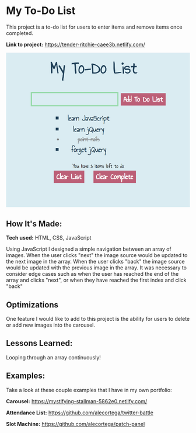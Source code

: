 # My To-Do List
This project is a to-do list for users to enter items and remove items once completed.

**Link to project:** https://tender-ritchie-caee3b.netlify.com/

![alt tag](screencap.png)

## How It's Made:

**Tech used:** HTML, CSS, JavaScript

Using JavaScript I designed a simple navigation between an array of images. When the user clicks "next" the image source would be updated to the next image in the array. When the user clicks "back" the image source would be updated with the previous image in the array. It was necessary to consider edge cases such as when the user has reached the end of the array and clicks "next", or when they have reached the first index and click "back"

## Optimizations

One feature I would like to add to this project is the ability for users to delete or add new images into the carousel.

## Lessons Learned:

Looping through an array continuously!

## Examples:
Take a look at these couple examples that I have in my own portfolio:

**Carousel:** https://mystifying-stallman-5862e0.netlify.com/

**Attendance List:** https://github.com/alecortega/twitter-battle

**Slot Machine:** https://github.com/alecortega/patch-panel
